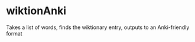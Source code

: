 # wiktionAnki
Takes a list of words, finds the wiktionary entry, outputs to an Anki-friendly format
